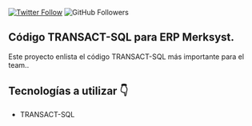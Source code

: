 [![Twitter Follow](https://img.shields.io/twitter/follow/tonyleonn?style=social)](https://twitter.com/tonyleonn)
![GitHub Followers](https://img.shields.io/github/followers/antonioleonn?style=social)

## Código TRANSACT-SQL para ERP Merksyst.
Este proyecto enlista el código TRANSACT-SQL más importante para el team..

## Tecnologías a utilizar 👇
- TRANSACT-SQL
